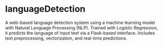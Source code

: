 # languageDetection
A web-based language detection system using a machine learning model with Natural Language Processing (NLP). Trained with Logistic Regression, it predicts the language of input text via a Flask-based interface. Includes text preprocessing, vectorization, and real-time predictions.
